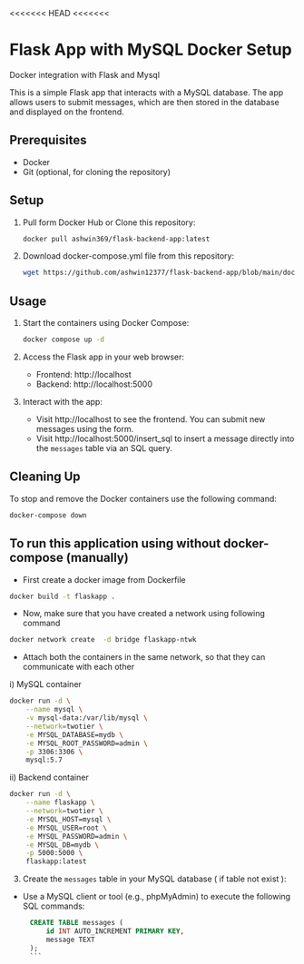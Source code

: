 <<<<<<< HEAD <<<<<<<

# Flask App with MySQL Docker Setup
Docker integration with Flask and Mysql

This is a simple Flask app that interacts with a MySQL database. The app allows users to submit messages, which are then stored in the database and displayed on the frontend.

## Prerequisites

- Docker
- Git (optional, for cloning the repository)

## Setup

1. Pull form Docker Hub or Clone this repository:

   ```bash
   docker pull ashwin369/flask-backend-app:latest
   ```

2. Download docker-compose.yml file from this repository:

   ```bash
   wget https://github.com/ashwin12377/flask-backend-app/blob/main/docker-compose.yml
   ```

## Usage

1. Start the containers using Docker Compose:

   ```bash
   docker compose up -d
   ```

2. Access the Flask app in your web browser:

   - Frontend: http://localhost
   - Backend: http://localhost:5000

4. Interact with the app:

   - Visit http://localhost to see the frontend. You can submit new messages using the form.
   - Visit http://localhost:5000/insert_sql to insert a message directly into the `messages` table via an SQL query.

## Cleaning Up

To stop and remove the Docker containers use the following command:

```bash
docker-compose down
```

## To run this application using  without docker-compose (manually)

- First create a docker image from Dockerfile
```bash
docker build -t flaskapp .
```

- Now, make sure that you have created a network using following command
```bash
docker network create  -d bridge flaskapp-ntwk
```

- Attach both the containers in the same network, so that they can communicate with each other

i) MySQL container 
```bash
docker run -d \
    --name mysql \
    -v mysql-data:/var/lib/mysql \
    --network=twotier \
    -e MYSQL_DATABASE=mydb \
    -e MYSQL_ROOT_PASSWORD=admin \
    -p 3306:3306 \
    mysql:5.7

```
ii) Backend container
```bash
docker run -d \
    --name flaskapp \
    --network=twotier \
    -e MYSQL_HOST=mysql \
    -e MYSQL_USER=root \
    -e MYSQL_PASSWORD=admin \
    -e MYSQL_DB=mydb \
    -p 5000:5000 \
    flaskapp:latest

```
3. Create the `messages` table in your MySQL database ( if table not exist ):
- Use a MySQL client or tool (e.g., phpMyAdmin) to execute the following SQL commands:
```sql
     CREATE TABLE messages (
         id INT AUTO_INCREMENT PRIMARY KEY,
         message TEXT
     );
     ```   
     

